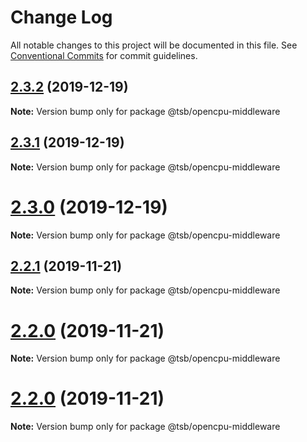 # Change Log

All notable changes to this project will be documented in this file.
See [Conventional Commits](https://conventionalcommits.org) for commit guidelines.

## [2.3.2](https://github.com/technologiestiftung/flusshygiene/compare/v2.3.1...v2.3.2) (2019-12-19)

**Note:** Version bump only for package @tsb/opencpu-middleware





## [2.3.1](https://github.com/technologiestiftung/flusshygiene/compare/v2.3.0...v2.3.1) (2019-12-19)

**Note:** Version bump only for package @tsb/opencpu-middleware





# [2.3.0](https://github.com/technologiestiftung/flusshygiene/compare/v2.2.1...v2.3.0) (2019-12-19)

**Note:** Version bump only for package @tsb/opencpu-middleware





## [2.2.1](https://github.com/technologiestiftung/flusshygiene/compare/v2.2.0...v2.2.1) (2019-11-21)

**Note:** Version bump only for package @tsb/opencpu-middleware





# [2.2.0](https://github.com/technologiestiftung/flusshygiene/compare/v2.1.1...v2.2.0) (2019-11-21)

**Note:** Version bump only for package @tsb/opencpu-middleware





# [2.2.0](https://github.com/technologiestiftung/flusshygiene/compare/v2.1.1...v2.2.0) (2019-11-21)

**Note:** Version bump only for package @tsb/opencpu-middleware
